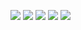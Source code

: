 ![](https://github-profile-summary-cards.vercel.app/api/cards/profile-details?username=LumberMaster&theme=apprentice)
![](https://github-profile-summary-cards.vercel.app/api/cards/most-commit-language?username=LumberMaster&theme=apprentice)
![](https://github-profile-summary-cards.vercel.app/api/cards/repos-per-language?username=LumberMaster&theme=apprentice)
![](https://github-profile-summary-cards.vercel.app/api/cards/stats?username=LumberMaster&theme=apprentice)
![](https://github-profile-summary-cards.vercel.app/api/cards/productive-time?username=LumberMaster&theme=apprentice)
